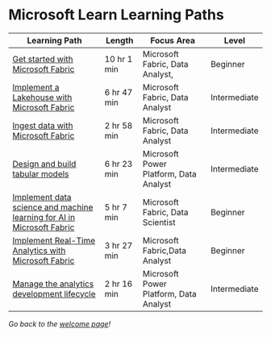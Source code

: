 # Microsoft Learn Learning Paths

| Learning Path | Length | Focus Area | Level |
| ------ | ------ | ------ | ------ |
| [Get started with Microsoft Fabric](https://learn.microsoft.com/training/paths/get-started-fabric/?WT.mc_id=academic-114547-leestott) | 10 hr 1 min|Microsoft Fabric, Data Analyst, | Beginner |
| [Implement a Lakehouse with Microsoft Fabric](https://learn.microsoft.com/training/paths/implement-lakehouse-microsoft-fabric/?WT.mc_id=academic-114547-leestott) |6 hr 47 min |Microsoft Fabric, Data Analyst | Intermediate |
| [Ingest data with Microsoft Fabric](https://learn.microsoft.com/training/paths/ingest-data-with-microsoft-fabric/?WT.mc_id=academic-114547-leestott) | 2 hr 58 min |Microsoft Fabric, Data Analyst | Intermediate
| [Design and build tabular models](https://learn.microsoft.com/training/paths/design-build-tabular-models/?WT.mc_id=academic-114547-leestott) | 6 hr 23 min |Microsoft Power Platform, Data Analyst | Intermediate |
| [Implement data science and machine learning for AI in Microsoft Fabric](https://learn.microsoft.com/en-us/training/paths/implement-data-science-machine-learning-fabric/?WT.mc_id=academic-114547-leestott) | 5 hr 7 min|Microsoft Fabric, Data Scientist | Beginner |
|[Implement Real-Time Analytics with Microsoft Fabric](https://learn.microsoft.com/training/paths/explore-real-time-analytics-microsoft-fabric/?WT.mc_id=academic-114547-leestott) |3 hr 27 min | Microsoft Fabric,Data Analyst |Beginner|
| [Manage the analytics development lifecycle](https://learn.microsoft.com/training/paths/manage-analytics-development-lifecycle/?WT.mc_id=academic-114547-leestott) | 2 hr 16 min | Microsoft Power Platform, Data Analyst | Intermediate |

*Go back to the [welcome page](../README.md?WT.mc_id=academic-114547-leestott)!*
